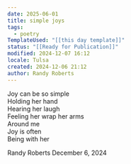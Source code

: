 ```yaml
---
date: 2025-06-01
title: simple joys
tags:
  - poetry
TemplateUsed: "[[this day template]]"
status: "[[Ready for Publication]]"
modified: 2024-12-07 16:12
locale: Tulsa
created: 2024-12-06 21:12
author: Randy Roberts
---
```

Joy can be so simple  
Holding her hand  
Hearing her laugh  
Feeling her wrap her arms  
Around me  
Joy is often   
Being with her  
  
Randy Roberts December 6, 2024  
  
